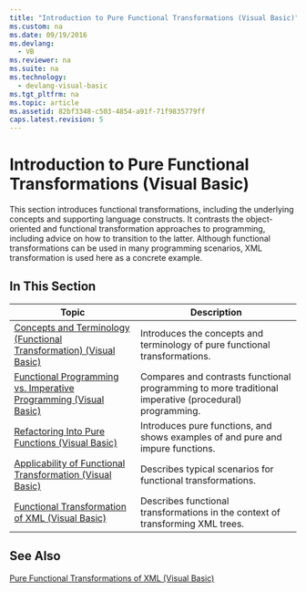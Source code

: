 ```yaml
---
title: "Introduction to Pure Functional Transformations (Visual Basic)"
ms.custom: na
ms.date: 09/19/2016
ms.devlang: 
  - VB
ms.reviewer: na
ms.suite: na
ms.technology: 
  - devlang-visual-basic
ms.tgt_pltfrm: na
ms.topic: article
ms.assetid: 82bf3348-c503-4854-a91f-71f9835779ff
caps.latest.revision: 5
---
```

# Introduction to Pure Functional Transformations (Visual Basic)
This section introduces functional transformations, including the underlying concepts and supporting language constructs. It contrasts the object-oriented and functional transformation approaches to programming, including advice on how to transition to the latter. Although functional transformations can be used in many programming scenarios, XML transformation is used here as a concrete example.  
  
## In This Section  
  
|Topic|Description|  
|-----------|-----------------|  
|[Concepts and Terminology (Functional Transformation) (Visual Basic)](../Topic/Concepts%20and%20Terminology%20\(Functional%20Transformation\)%20\(Visual%20Basic\).md)|Introduces the concepts and terminology of pure functional transformations.|  
|[Functional Programming vs. Imperative Programming (Visual Basic)](../vs140/Functional-Programming-vs.-Imperative-Programming--Visual-Basic-.md)|Compares and contrasts functional programming to more traditional imperative (procedural) programming.|  
|[Refactoring Into Pure Functions (Visual Basic)](../Topic/Refactoring%20Into%20Pure%20Functions%20\(Visual%20Basic\).md)|Introduces pure functions, and shows examples of and pure and impure functions.|  
|[Applicability of Functional Transformation (Visual Basic)](../vs140/Applicability-of-Functional-Transformation--Visual-Basic-.md)|Describes typical scenarios for functional transformations.|  
|[Functional Transformation of XML (Visual Basic)](../vs140/Functional-Transformation-of-XML--Visual-Basic-.md)|Describes functional transformations in the context of transforming XML trees.|  
  
## See Also  
 [Pure Functional Transformations of XML (Visual Basic)](../vs140/Pure-Functional-Transformations-of-XML--Visual-Basic-.md)